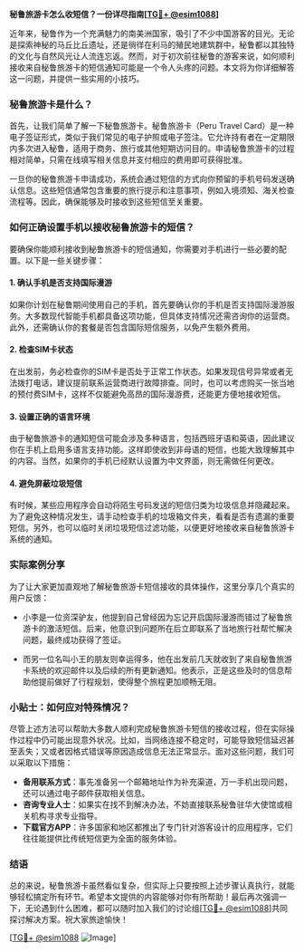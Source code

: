 **秘鲁旅游卡怎么收短信？一份详尽指南[[TG💪+ @esim1088](https://t.me/s/esim1088)]**

近年来，秘鲁作为一个充满魅力的南美洲国家，吸引了不少中国游客的目光。无论是探索神秘的马丘比丘遗址，还是徜徉在利马的殖民地建筑群中，秘鲁都以其独特的文化与自然风光让人流连忘返。然而，对于初次前往秘鲁的游客来说，如何顺利接收来自秘鲁旅游卡的短信通知可能是一个令人头疼的问题。本文将为你详细解答这一问题，并提供一些实用的小技巧。

### 秘鲁旅游卡是什么？

首先，让我们简单了解一下秘鲁旅游卡。秘鲁旅游卡（Peru Travel Card）是一种电子签证形式，类似于我们常见的电子护照或电子签注。它允许持有者在一定期限内多次进入秘鲁，适用于商务、旅行或其他短期访问目的。申请秘鲁旅游卡的过程相对简单，只需在线填写相关信息并支付相应的费用即可获得批准。

一旦你的秘鲁旅游卡申请成功，系统会通过短信的方式向你预留的手机号码发送确认信息。这些短信通常包含重要的旅行提示和注意事项，例如入境须知、海关检查流程等。因此，确保能够及时接收到这些短信至关重要。

### 如何正确设置手机以接收秘鲁旅游卡的短信？

要确保你能顺利接收到秘鲁旅游卡的短信通知，你需要对手机进行一些必要的配置。以下是一些关键步骤：

#### 1. 确认手机是否支持国际漫游
如果你计划在秘鲁期间使用自己的手机，首先要确认你的手机是否支持国际漫游服务。大多数现代智能手机都具备这项功能，但具体支持情况还需咨询你的运营商。此外，还需确认你的套餐是否包含国际短信服务，以免产生额外费用。

#### 2. 检查SIM卡状态
在出发前，务必检查你的SIM卡是否处于正常工作状态。如果发现信号异常或者无法拨打电话，建议提前联系运营商进行故障排查。同时，也可以考虑购买一张当地的预付费SIM卡，这样不仅能避免高昂的国际漫游费，还能更方便地接收短信。

#### 3. 设置正确的语言环境
由于秘鲁旅游卡的通知短信可能会涉及多种语言，包括西班牙语和英语，因此建议你在手机上启用多语言支持功能。这样即使收到非母语的短信，也能大致理解其中的内容。当然，如果你的手机已经默认设置为中文界面，则无需做任何更改。

#### 4. 避免屏蔽垃圾短信
有时候，某些应用程序会自动将陌生号码发送的短信归类为垃圾信息并隐藏起来。为了避免这种情况发生，请手动检查手机的垃圾箱文件夹，看看是否有遗漏的重要短信。另外，也可以临时关闭垃圾短信过滤功能，以便更好地接收来自秘鲁旅游卡系统的通知。

### 实际案例分享

为了让大家更加直观地了解秘鲁旅游卡短信接收的具体操作，这里分享几个真实的用户反馈：

- 小李是一位资深驴友，他提到自己曾经因为忘记开启国际漫游而错过了秘鲁旅游卡的激活短信。后来，他意识到问题所在后立即联系了当地旅行社帮忙解决问题，最终成功获得了签证。
  
- 而另一位名叫小王的朋友则幸运得多，他在出发前几天就收到了来自秘鲁旅游卡系统的欢迎邮件以及后续的所有更新通知。他表示，正是这些及时的信息帮助他提前做好了行程规划，使得整个旅程更加顺畅无阻。

### 小贴士：如何应对特殊情况？

尽管上述方法可以帮助大多数人顺利完成秘鲁旅游卡短信的接收过程，但在实际操作过程中仍可能出现意外状况。比如，当网络连接不稳定时，可能导致短信延迟甚至丢失；又或者因格式错误等原因造成信息无法正常显示。面对这些问题，我们可以采取以下措施：

- **备用联系方式**：事先准备另一个邮箱地址作为补充渠道，万一手机出现问题，还可以通过电子邮件获取相关信息。
- **咨询专业人士**：如果实在找不到解决办法，不妨直接联系秘鲁驻华大使馆或相关机构寻求专业指导。
- **下载官方APP**：许多国家和地区都推出了专门针对游客设计的应用程序，它们往往能提供比传统短信更为全面的服务体验。

### 结语

总的来说，秘鲁旅游卡虽然看似复杂，但实际上只要按照上述步骤认真执行，就能够轻松搞定所有环节。希望本文提供的内容能够对你有所帮助！最后再次强调一下，无论遇到什么困难，都可以随时加入我们的讨论组[[TG💪+ @esim1088](https://t.me/s/esim1088)]共同探讨解决方案。祝大家旅途愉快！

[[TG💪+ @esim1088](https://t.me/s/esim1088) ![Image](https://i.postimg.cc/4NQfJmqS/Snipaste-2025-05-13-00-14-12.png)]
